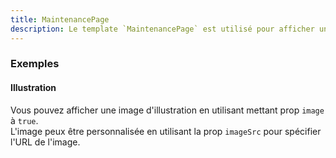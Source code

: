 ```yaml
---
title: MaintenancePage
description: Le template `MaintenancePage` est utilisé pour afficher une page de maintenance.
---
```


<doc-tabs>

<doc-tab-item label="Utilisation">

<doc-usage name="maintenance-page"></doc-usage>

### Exemples

#### Illustration

Vous pouvez afficher une image d'illustration en utilisant mettant prop `image` à `true`.<br/>
L'image peux être personnalisée en utilisant la prop `imageSrc` pour spécifier l'URL de l'image.

<doc-example file="maintenance-page/image"></doc-example>

</doc-tab-item>

<doc-tab-item label="API">
<doc-api name="maintenance-page"></doc-api>
</doc-tab-item>

</doc-tabs>
